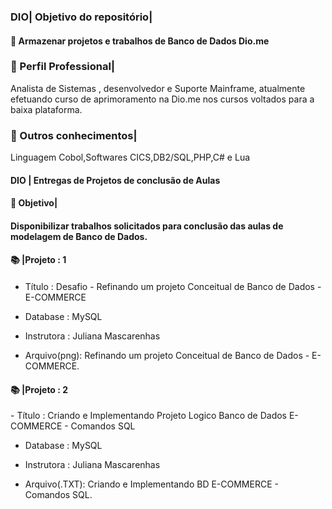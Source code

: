  <h3>
DIO| Objetivo do repositório| </h3>
<h4> 💼 Armazenar projetos e trabalhos de Banco de Dados  Dio.me
 </h4>  

<h3>  
 🌟 Perfil Professional| </h3>
   Analista de Sistemas , desenvolvedor e Suporte Mainframe, atualmente efetuando curso de aprimoramento na Dio.me nos cursos voltados para a baixa plataforma. 
    <h0></h0>
<h3>
🌟  Outros conhecimentos|</h3>
  Linguagem Cobol,Softwares CICS,DB2/SQL,PHP,C# e Lua

<h4>
 DIO | Entregas de Projetos de conclusão de Aulas
</h4> 
<h4>
🌟 Objetivo| 
</h4> 
<h4> Disponibilizar trabalhos solicitados para conclusão das aulas de modelagem de Banco de Dados.
</h4>
<h4>
📚 |Projeto    : 1
</h4>

<h4></h4> 

-  Título      : Desafio - Refinando um projeto Conceitual de Banco de Dados - E-COMMERCE

-  Database    : MySQL

-  Instrutora  : Juliana Mascarenhas
   
-  Arquivo(png): Refinando um projeto Conceitual de Banco de Dados - E-COMMERCE.

<h4>
📚 |Projeto    : 2
 </h4> 
-  Título       : Criando e Implementando Projeto Logico Banco de Dados E-COMMERCE - Comandos SQL

-  Database     : MySQL

-  Instrutora   : Juliana Mascarenhas
   
-  Arquivo(.TXT): Criando e Implementando BD E-COMMERCE - Comandos SQL.

